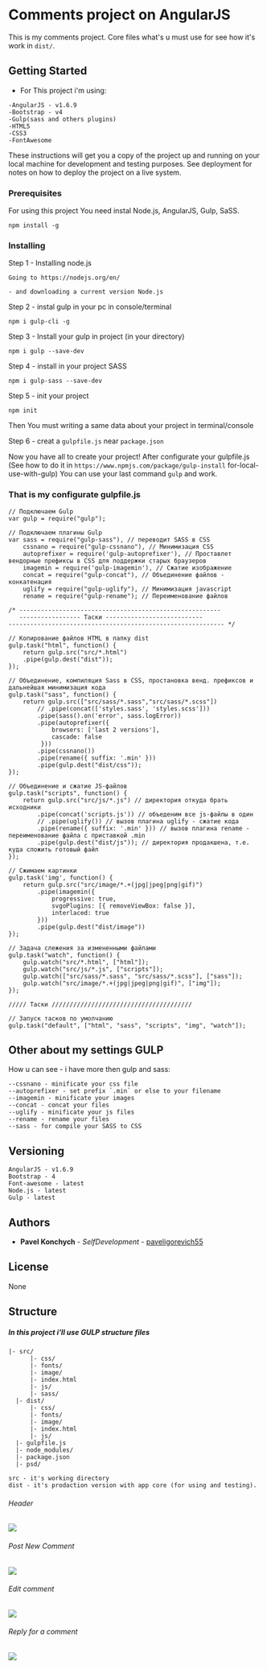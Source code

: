 # Comments project on AngularJS

This is my comments project. Core files what's u must use for see how it's work in `dist/`.

## Getting Started

* For This project i'm using: 

```
-AngularJS - v1.6.9
-Bootstrap - v4
-Gulp(sass and others plugins)
-HTML5
-CSS3
-FontAwesome
```
These instructions will get you a copy of the project up and running on your local machine for development and testing purposes. See deployment for notes on how to deploy the project on a live system.

### Prerequisites

For using this project You need instal Node.js, AngularJS, Gulp, SaSS.

```
npm install -g
```

### Installing

Step 1 - Installing node.js

```
Going to https://nodejs.org/en/

- and downloading a current version Node.js
```

Step 2 - instal gulp in your pc in console/terminal

```
npm i gulp-cli -g
```

Step 3 - Install your gulp in project (in your directory)

```
npm i gulp --save-dev 
```

Step 4 - install in your project SASS

```
npm i gulp-sass --save-dev
```

Step 5 - init your project

```
npm init
```
Then You must writing a same data about your project in terminal/console

Step 6 - creat a `gulpfile.js` near `package.json`


Now you have all to create your project! After configurate your gulpfile.js (See how to do it in `https://www.npmjs.com/package/gulp-install` for-local-use-with-gulp) You can use your last command `gulp` and work.


### That is my configurate gulpfile.js



```
// Подключаем Gulp
var gulp = require("gulp");

// Подключаем плагины Gulp
var sass = require("gulp-sass"), // переводит SASS в CSS
    cssnano = require("gulp-cssnano"), // Минимизация CSS
    autoprefixer = require('gulp-autoprefixer'), // Проставлет вендорные префиксы в CSS для поддержки старых браузеров
    imagemin = require('gulp-imagemin'), // Сжатие изображение
    concat = require("gulp-concat"), // Объединение файлов - конкатенация
    uglify = require("gulp-uglify"), // Минимизация javascript
    rename = require("gulp-rename"); // Переименование файлов

/* --------------------------------------------------------
   ----------------- Таски ---------------------------
------------------------------------------------------------ */

// Копирование файлов HTML в папку dist
gulp.task("html", function() {
    return gulp.src("src/*.html")
    .pipe(gulp.dest("dist"));
});

// Объединение, компиляция Sass в CSS, простановка венд. префиксов и дальнейшая минимизация кода
gulp.task("sass", function() {
    return gulp.src(["src/sass/*.sass","src/sass/*.scss"])
        // .pipe(concat(['styles.sass', 'styles.scss']))
        .pipe(sass().on('error', sass.logError))
        .pipe(autoprefixer({
            browsers: ['last 2 versions'],
            cascade: false
         }))
        .pipe(cssnano())
        .pipe(rename({ suffix: '.min' }))
        .pipe(gulp.dest("dist/css"));
});

// Объединение и сжатие JS-файлов
gulp.task("scripts", function() {
    return gulp.src("src/js/*.js") // директория откуда брать исходники
        .pipe(concat('scripts.js')) // объеденим все js-файлы в один 
        // .pipe(uglify()) // вызов плагина uglify - сжатие кода
        .pipe(rename({ suffix: '.min' })) // вызов плагина rename - переименование файла с приставкой .min
        .pipe(gulp.dest("dist/js")); // директория продакшена, т.е. куда сложить готовый файл
});

// Сжимаем картинки
gulp.task('img', function() {
    return gulp.src("src/image/*.+(jpg|jpeg|png|gif)")
        .pipe(imagemin({
            progressive: true,
            svgoPlugins: [{ removeViewBox: false }],
            interlaced: true
        }))
        .pipe(gulp.dest("dist/image"))
});

// Задача слежения за измененными файлами
gulp.task("watch", function() {
    gulp.watch("src/*.html", ["html"]);
    gulp.watch("src/js/*.js", ["scripts"]);
    gulp.watch(["src/sass/*.sass", "src/sass/*.scss"], ["sass"]);
    gulp.watch("src/image/*.+(jpg|jpeg|png|gif)", ["img"]);
});

///// Таски ///////////////////////////////////////

// Запуск тасков по умолчанию
gulp.task("default", ["html", "sass", "scripts", "img", "watch"]);
```

## Other about my settings GULP

How u can see - i have more then gulp and sass:

```
--cssnano - minificate your css file
--autoprefixer - set prefix `.min` or else to your filename
--imagemin - minificate your images
--concat - concat your files
--uglify - minificate your js files
--rename - rename your files
--sass - for compile your SASS to CSS
```

## Versioning
```
AngularJS - v1.6.9
Bootstrap - 4
Font-awesome - latest
Node.js - latest
Gulp - latest
```
## Authors

* **Pavel Konchych** - *SelfDevelopment* - [paveligorevich55](https://github.com/paveligorevich55)

## License

None


## Structure
	
##### In this project i'll use GULP structure files

```
|- src/
      |- css/
      |- fonts/
      |- image/ 
      |- index.html
      |- js/ 
      |- sass/
  |- dist/
      |- css/
      |- fonts/
      |- image/ 
      |- index.html
      |- js/ 
  |- gulpfile.js
  |- node_modules/
  |- package.json
  |- psd/
```
```
src - it's working directory
dist - it's prodaction version with app core (for using and testing).
```

###### Header
![](http://i.piccy.info/i9/999bdfd7ecf6cccfdba1384edaefd7b9/1536602248/225251/1268617/Snymok_ekrana_2018_09_10_v_20_54_49.jpg)
###### Post New Comment
![](http://i.piccy.info/i9/0502e8345f53297eb1687826a051f22b/1536602453/154057/1268617/Snymok_ekrana_2018_09_10_v_20_55_04.png)
###### Edit comment
![](http://i.piccy.info/i9/30d4534abb5a16a80662229af16e45ab/1536602741/76507/1268617/Snymok_ekrana_2018_09_10_v_20_55_58.png)
###### Reply for a comment
![](http://i.piccy.info/i9/a8e71449c1da1d82815e907bf57bd212/1536602653/78720/1268617/Snymok_ekrana_2018_09_10_v_20_55_38.png)






